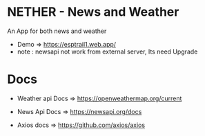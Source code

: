 # NETHER - News and Weather

An App for both news and weather

- Demo => https://esptrail1.web.app/
- note : newsapi not work from external server, Its need Upgrade

# Docs

- Weather api Docs => https://openweathermap.org/current

- News Api Docs => https://newsapi.org/docs

- Axios docs => https://github.com/axios/axios
